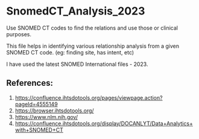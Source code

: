 # SnomedCT_Analysis_2023
Use SNOMED CT codes to find the relations and use those or clinical purposes.

This file helps in identifying various relationship analysis from a given SNOMED CT code. (eg: finding site, has intent, etc)

I have used the latest SNOMED International files - 2023.

## References: 

1. https://confluence.ihtsdotools.org/pages/viewpage.action?pageId=4555149
2. https://browser.ihtsdotools.org/
3. https://www.nlm.nih.gov/
4. https://confluence.ihtsdotools.org/display/DOCANLYT/Data+Analytics+with+SNOMED+CT
